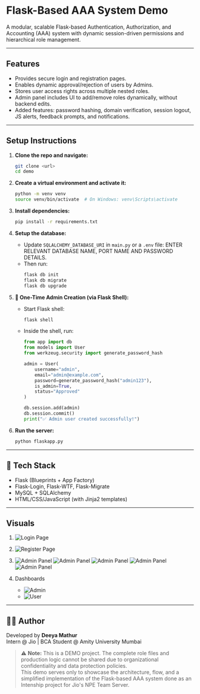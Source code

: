 # Flask-Based AAA System Demo

A modular, scalable Flask-based Authentication, Authorization, and Accounting (AAA) system with dynamic session-driven permissions and hierarchical role management.

---

## Features

- Provides secure login and registration pages.
- Enables dynamic approval/rejection of users by Admins.
- Stores user access rights across multiple nested roles.
- Admin panel includes UI to add/remove roles dynamically, without backend edits.
- Added features: password hashing, domain verification, session logout, JS alerts, feedback prompts, and notifications.

---

## Setup Instructions

1. **Clone the repo and navigate:**
   ```bash
   git clone <url>
   cd demo
   ```

2. **Create a virtual environment and activate it:**
   ```bash
   python -m venv venv
   source venv/bin/activate  # On Windows: venv\Scripts\activate
   ```

3. **Install dependencies:**
   ```bash
   pip install -r requirements.txt
   ```

4. **Setup the database:**

   - Update `SQLALCHEMY_DATABASE_URI` in `main.py` or a `.env` file: ENTER RELEVANT DATABASE NAME, PORT NAME AND PASSWORD DETAILS.
   - Then run:
     ```bash
     flask db init
     flask db migrate
     flask db upgrade
     ```

5. **👤 One-Time Admin Creation (via Flask Shell):**

   - Start Flask shell:
     ```bash
     flask shell
     ```

   - Inside the shell, run:
     ```python
     from app import db
     from models import User
     from werkzeug.security import generate_password_hash

     admin = User(
         username="admin",
         email="admin@example.com",
         password=generate_password_hash("admin123"),
         is_admin=True,
         status="Approved"
     )

     db.session.add(admin)
     db.session.commit()
     print("✅ Admin user created successfully!")
     ```
6. **Run the server:**
   ```bash
   python flaskapp.py
   ```
---

## 🧰 Tech Stack

- Flask (Blueprints + App Factory)
- Flask-Login, Flask-WTF, Flask-Migrate
- MySQL + SQLAlchemy
- HTML/CSS/JavaScript (with Jinja2 templates)

---

## Visuals

1. ![Login Page](content/login.png)

2. ![Register Page](content/register.png)

3. ![Admin Panel](content/AdminPanel(1).png)
   ![Admin Panel](content/AdminPanel(2).png)
   ![Admin Panel](content/AdminPanel(3).png)
   ![Admin Panel](content/AdminPanel(5).png)
   ![Admin Panel](content/AdminPanel_Dark.png)

4. Dashboards

   -  ![Admin](content/dashboard(admin).png)
   -  ![User](content/Dashboard(user).png)

---

## 👨‍💻 Author

Developed by **Deeya Mathur**  
Intern @ Jio | BCA Student @ Amity University Mumbai

> ⚠️ **Note:** This is a DEMO project. The complete role files and production logic cannot be shared due to organizational confidentiality and data protection policies.  
This demo serves only to showcase the architecture, flow, and a simplified implementation of the Flask-based AAA system done as an Intenship project for Jio's NPE Team Server. 
